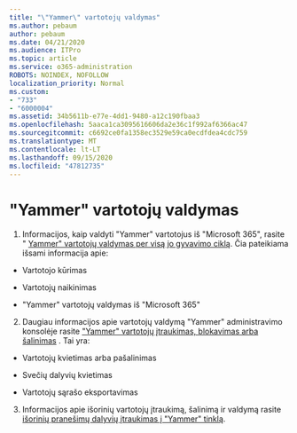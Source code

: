```yaml
---
title: "\"Yammer\" vartotojų valdymas"
ms.author: pebaum
author: pebaum
ms.date: 04/21/2020
ms.audience: ITPro
ms.topic: article
ms.service: o365-administration
ROBOTS: NOINDEX, NOFOLLOW
localization_priority: Normal
ms.custom:
- "733"
- "6000004"
ms.assetid: 34b5611b-e77e-4dd1-9480-a12c190fbaa3
ms.openlocfilehash: 5aaca1ca3095616606da2e36c1f992af6366ac47
ms.sourcegitcommit: c6692ce0fa1358ec3529e59ca0ecdfdea4cdc759
ms.translationtype: MT
ms.contentlocale: lt-LT
ms.lasthandoff: 09/15/2020
ms.locfileid: "47812735"
---
```

# <a name="managing-yammer-users"></a>"Yammer" vartotojų valdymas

1. Informacijos, kaip valdyti "Yammer" vartotojus iš "Microsoft 365", rasite " [Yammer" vartotojų valdymas per visą jo gyvavimo ciklą](https://docs.microsoft.com/yammer/manage-yammer-users/manage-users-across-their-lifecycle). Čia pateikiama išsami informacija apie:

  - Vartotojo kūrimas

  - Vartotojų naikinimas

  - "Yammer" vartotojų valdymas iš "Microsoft 365"

2. Daugiau informacijos apie vartotojų valdymą "Yammer" administravimo konsolėje rasite ["Yammer" vartotojų įtraukimas, blokavimas arba šalinimas](https://alchemyportal.azurewebsites.net/Rule/ManageYammer%20users%20across%20their%20lifecycle%20from%20Office%20365) . Tai yra:

  - Vartotojų kvietimas arba pašalinimas

  - Svečių dalyvių kvietimas

  - Vartotojų sąrašo eksportavimas

3. Informacijos apie išorinių vartotojų įtraukimą, šalinimą ir valdymą rasite [išorinių pranešimų dalyvių įtraukimas į "Yammer" tinklą](https://docs.microsoft.com/yammer/work-with-external-users/add-external-participants).

